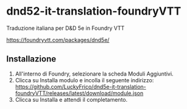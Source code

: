 # dnd52-it-translation-foundryVTT
Traduzione italiana per D&amp;D 5e in Foundry VTT

https://foundryvtt.com/packages/dnd5e/

## Installazione
1. All'interno di Foundry, selezionare la scheda Moduli Aggiuntivi.
1. Clicca su Installa modulo e incolla il seguente indirizzo: https://github.com/LuckyFrico/dnd5e-it-translation-foundryVTT/releases/latest/download/module.json
1. Clicca su Installa e attendi il completamento.
